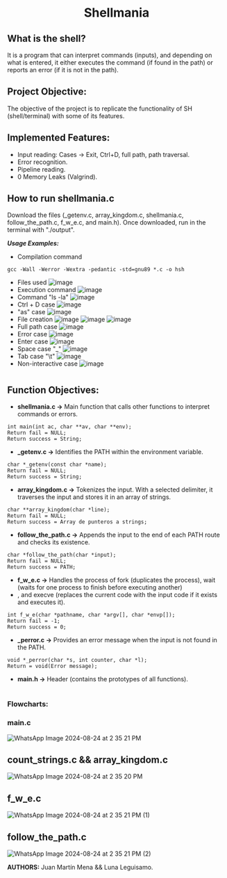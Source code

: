 # <h1 align="center"> Shellmania </h1>

## **What is the shell?**
It is a program that can interpret commands (inputs), and depending on what is entered, it either executes the command (if found in the path) or 
reports an error (if it is not in the path).

## **Project Objective:**
The objective of the project is to replicate the functionality of SH (shell/terminal) with some of its features.

## **Implemented Features:**
* Input reading: Cases -> Exit, Ctrl+D, full path, path traversal.
* Error recognition.
* Pipeline reading.
* 0 Memory Leaks (Valgrind).

## **How to run shellmania.c**
Download the files (_getenv.c, array_kingdom.c, shellmania.c, follow_the_path.c, f_w_e.c, and main.h). Once downloaded, run in the terminal 
with "./output".

***Usage Examples:***
* Compilation command
```
gcc -Wall -Werror -Wextra -pedantic -std=gnu89 *.c -o hsh
```
* Files used
![image](https://github.com/user-attachments/assets/460b3ed3-c46d-4a80-8581-ecee37c52875)
* Execution command
![image](https://github.com/user-attachments/assets/063f9e86-4b1e-49ba-aa78-99e19b802bbc)
* Command "ls -la"
![image](https://github.com/user-attachments/assets/ca1e3df0-6b88-4c55-a07f-04262f65f573)
* Ctrl + D case
![image](https://github.com/user-attachments/assets/2137e6a3-aa69-4888-b3ad-6ccefd3f7fb4)
* "as" case
![image](https://github.com/user-attachments/assets/c191b875-bdfb-47c1-ab3d-a1b6cb7df73b)
* File creation
![image](https://github.com/user-attachments/assets/eb13fd88-c30e-4228-9925-4ac6cfea9937)
![image](https://github.com/user-attachments/assets/1298210c-6b1b-491c-b5b1-893bb177b13a)
![image](https://github.com/user-attachments/assets/5eadf585-94d2-4dc1-980a-d53026ed1fe9)
* Full path case
![image](https://github.com/user-attachments/assets/818a5997-d33e-4b42-9a91-2b9cc6fa8a59)
* Error case
![image](https://github.com/user-attachments/assets/5a5decdf-2634-46ea-88bc-2ba71136c4a3)
* Enter case
![image](https://github.com/user-attachments/assets/6268819e-cc3c-42bd-9a39-5663336c507a)
* Space case "_"
![image](https://github.com/user-attachments/assets/891b72f5-8c53-40cb-9b11-03dc1c5daa2e)
* Tab case "\t"
![image](https://github.com/user-attachments/assets/05465e22-6b0c-417b-8cda-baba24188031)
* Non-interactive case
![image](https://github.com/user-attachments/assets/cf94648c-971d-4f80-b3fb-cb777eed4475)

# <h2 align="left"> Function Objectives: </h2>

* **shellmania.c ->** Main function that calls other functions to interpret commands or errors.
```
int main(int ac, char **av, char **env);
Return fail = NULL;
Return success = String;
```
* **_getenv.c ->** Identifies the PATH within the environment variable.
```
char *_getenv(const char *name);
Return fail = NULL;
Return success = String;
```
* **array_kingdom.c ->** Tokenizes the input. With a selected delimiter, it traverses the input and stores it in an array of strings.
```
char **array_kingdom(char *line);
Return fail = NULL;
Return success = Array de punteros a strings;
```

* **follow_the_path.c ->** Appends the input to the end of each PATH route and checks its existence.
```
char *follow_the_path(char *input);
Return fail = NULL;
Return success = PATH;
```
* **f_w_e.c ->** Handles the process of fork (duplicates the process), wait (waits for one process to finish before executing another)
* , and execve (replaces the current code with the input code if it exists and executes it).
```
int f_w_e(char *pathname, char *argv[], char *envp[]);
Return fail = -1;
Return success = 0;
```
* **_perror.c ->** Provides an error message when the input is not found in the PATH.
```
void *_perror(char *s, int counter, char *l);
Return = void(Error message);
```
* **main.h ->** Header (contains the prototypes of all functions).

# <h3 align="left">Flowcharts: </h3>

### main.c

![WhatsApp Image 2024-08-24 at 2 35 21 PM](https://github.com/user-attachments/assets/d8537544-cba8-4a79-92be-ad0565dd7b5e)

## count_strings.c && array_kingdom.c

![WhatsApp Image 2024-08-24 at 2 35 20 PM](https://github.com/user-attachments/assets/b6376659-21aa-498b-a71c-b9bd5bdf898b)

## f_w_e.c

![WhatsApp Image 2024-08-24 at 2 35 21 PM (1)](https://github.com/user-attachments/assets/d8d020f6-3054-4b81-9c6f-eab68689c33b)


## follow_the_path.c
![WhatsApp Image 2024-08-24 at 2 35 21 PM (2)](https://github.com/user-attachments/assets/3958bf06-bc87-4e51-a8c8-e747006dffc9)


**AUTHORS:** Juan Martín Mena && Luna Leguisamo.
